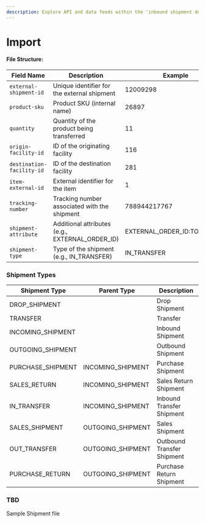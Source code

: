 ```yaml
---
description: Explore API and data feeds within the 'inbound shipment documentatoin' documentation.
---
```


# Import

#### File Structure:

| Field Name | Description | Example |
|---|---|---|
| `external-shipment-id` | Unique identifier for the external shipment | 12009298 |
| `product-sku` | Product SKU (internal name) | 26897 |
| `quantity` | Quantity of the product being transferred | 11 |
| `origin-facility-id` | ID of the originating facility | 116 |
| `destination-facility-id` | ID of the destination facility | 281 |
| `item-external-id` | External identifier for the item | 1 |
| `tracking-number` | Tracking number associated with the shipment | 788944217767 | 788944218650 |
| `shipment-attribute` | Additional attributes (e.g., EXTERNAL\_ORDER\_ID) | EXTERNAL\_ORDER\_ID:TO0005374 |
| `shipment-type` | Type of the shipment (e.g., IN\_TRANSFER) | IN\_TRANSFER |

### Shipment Types

| Shipment Type      | Parent Type        | Description                |
| ------------------ | ------------------ | -------------------------- |
| DROP\_SHIPMENT     |                    | Drop Shipment              |
| TRANSFER           |                    | Transfer                   |
| INCOMING\_SHIPMENT |                    | Inbound Shipment           |
| OUTGOING\_SHIPMENT |                    | Outbound Shipment          |
| PURCHASE\_SHIPMENT | INCOMING\_SHIPMENT | Purchase Shipment          |
| SALES\_RETURN      | INCOMING\_SHIPMENT | Sales Return Shipment      |
| IN\_TRANSFER       | INCOMING\_SHIPMENT | Inbound Transfer Shipment  |
| SALES\_SHIPMENT    | OUTGOING\_SHIPMENT | Sales Shipment             |
| OUT\_TRANSFER      | OUTGOING\_SHIPMENT | Outbound Transfer Shipment |
| PURCHASE\_RETURN   | OUTGOING\_SHIPMENT | Purchase Return Shipment   |


### TBD 

Sample Shipment file